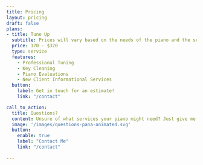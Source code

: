 ```yaml
---
title: Pricing
layout: pricing
draft: false
plans:
- title: Tune Up
  subtitle: Prices will vary based on the needs of the piano and the services required!
  price: 170 - $320
  type: service
  features:
    - Professional Tuning
    - Key Cleaning
    - Piano Evaluations
    - New Client Informational Services
  button:
    label: Get in touch for an estimate!
    link: "/contact"

call_to_action:
  title: Questions?
  content: Unsure of what services your piano might need? Just give me a call!
  image: '/images/questions-pana-animated.svg'
  button:
    enable: true
    label: "Contact Me"
    link: "/contact"
    
---
```

